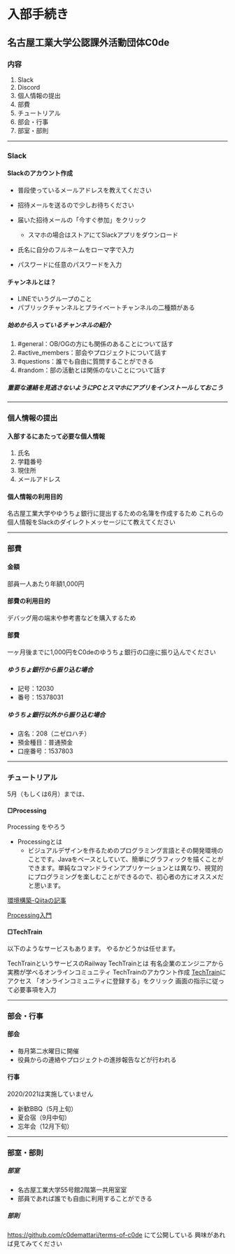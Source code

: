 # 入部手続き
## 名古屋工業大学公認課外活動団体C0de
### 内容
1. Slack
1. Discord
1. 個人情報の提出
1. 部費
1. チュートリアル
1. 部会・行事
1. 部室・部則
---
### Slack
#### Slackのアカウント作成
- 普段使っているメールアドレスを教えてください
- 招待メールを送るので少しお待ちください

- 届いた招待メールの「今すぐ参加」をクリック
  - スマホの場合はストアにてSlackアプリをダウンロード
- 氏名に自分のフルネームをローマ字で入力
- パスワードに任意のパスワードを入力

#### チャンネルとは？
- LINEでいうグループのこと
- パブリックチャンネルとプライベートチャンネルの二種類がある
##### 始めから入っているチャンネルの紹介
1. #general：OB/OGの方にも関係のあることについて話す
2. #active\_members：部会やプロジェクトについて話す
3. #questions：誰でも自由に質問することができる
4. #random：部の活動とは関係のないことについて話す
##### 重要な連絡を見逃さないようにPCとスマホにアプリをインストールしておこう
---
### 個人情報の提出
#### 入部するにあたって必要な個人情報
1. 氏名
1. 学籍番号
1. 現住所
1. メールアドレス

#### 個人情報の利用目的
名古屋工業大学やゆうちょ銀行に提出するための名簿を作成するため
 これらの個人情報をSlackのダイレクトメッセージにて教えてください
 
---

### 部費
#### 金額 
部員一人あたり年額1,000円

#### 部費の利用目的
デバッグ用の端末や参考書などを購入するため

#### 部費
一ヶ月後までに1,000円をC0deのゆうちょ銀行の口座に振り込んでください

##### ゆうちょ銀行から振り込む場合
- 記号：12030
- 番号：15378031

##### ゆうちょ銀行以外から振り込む場合
- 店名：208（ニゼロハチ）
- 預金種目：普通預金
- 口座番号：1537803
---
### チュートリアル
5月（もしくは6月）までは、
#### □Processing
Processing をやろう
- Processingとは
  - ビジュアルデザインを作るためのプログラミング言語とその開発環境のことです。Javaをベースとしていて、簡単にグラフィックを描くことができます。単純なコマンドラインアプリケーションとは異なり、視覚的にプログラミングを楽しむことができるので、初心者の方にオススメだと思います。
  
[環境構築-Qiitaの記事](https://qiita.com/fztkm/items/2de7e6066a1d2f0a2d8c)

[Processing入門](https://hackmd.io/@CNSUW3DuRZmqmeHSm_mZwQ/S16n92Zjx?type=view)

#### □TechTrain
以下のようなサービスもあります。
やるかどうかは任せます。

TechTrainというサービスのRailway
TechTrainとは 有名企業のエンジニアから実務が学べるオンラインコミュニティ
TechTrainのアカウント作成
[TechTrain](https://techbowl.co.jp/techtrain)にアクセス
「オンラインコミュニティに登録する」をクリック
画面の指示に従って必要事項を入力

---

### 部会・行事
#### 部会
- 毎月第二水曜日に開催
- 役員からの連絡やプロジェクトの進捗報告などが行われる
#### 行事
2020/2021は実施していません
- 新歓BBQ（5月上旬）
- 夏合宿（9月中旬）
- 忘年会（12月下旬）

---
### 部室・部則
##### 部室
- 名古屋工業大学55号館2階第一共用室室
- 部員であれば誰でも自由に利用することができる

##### 部則
https://github.com/c0demattari/terms-of-c0de
にて公開している
興味があれば見てみてください
